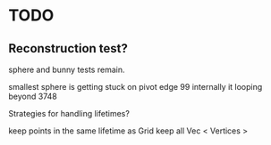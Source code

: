 # TODO

## Reconstruction test?

sphere and bunny tests remain.

smallest sphere is getting stuck on pivot edge 99
internally it looping beyond 3748

Strategies for handling lifetimes?

keep points in the same lifetime as Grid
keep all Vec < Vertices >
